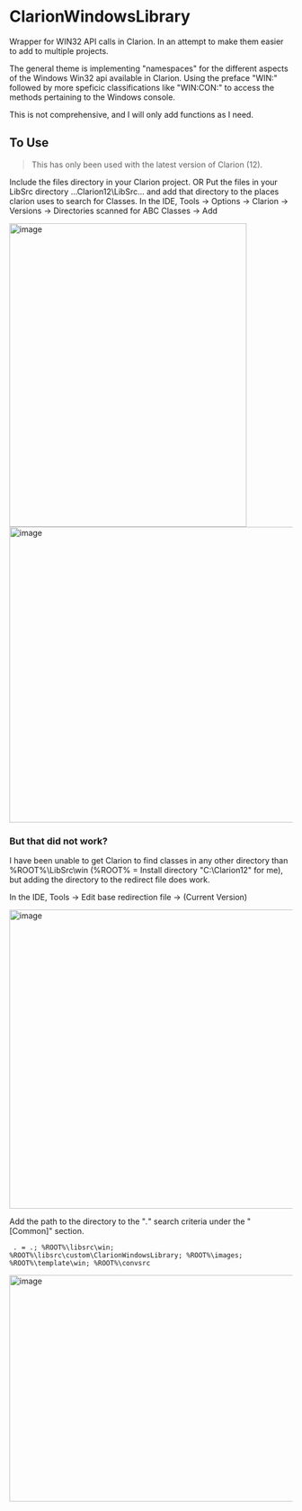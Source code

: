 
# ClarionWindowsLibrary
Wrapper for WIN32 API calls in Clarion. In an attempt to make them easier to add to multiple projects.

The general theme is implementing "namespaces" for the different aspects of the Windows Win32 api available in Clarion. Using the preface "WIN:" followed by more speficic classifications like "WIN:CON:" to access the methods pertaining to the Windows console.

This is not comprehensive, and I will only add functions as I need.

##  To Use
> This has only been used with the latest version of Clarion (12).

Include  the files directory in your Clarion project. 
OR
Put the files in your LibSrc directory ...Clarion12\LibSrc\... and add that directory to the places clarion uses to search for Classes.
In the IDE, Tools -> Options -> Clarion -> Versions -> Directories scanned for ABC Classes -> Add

<img width="422" height="540" alt="image" src="https://github.com/user-attachments/assets/e6c8f0c6-c9b6-455c-b7e0-38fbae516b30" />

<img width="716" height="526" alt="image" src="https://github.com/user-attachments/assets/f83b5b16-4acc-42c9-ab52-92b0be865149" />

### But that did not work?
I have been unable to get Clarion to find classes in any other directory than %ROOT%\LibSrc\win (%ROOT% = Install directory "C:\Clarion12" for me), but adding the directory to the redirect file does work.

In the IDE, Tools -> Edit base redirection file -> (Current Version)

<img width="549" height="532" alt="image" src="https://github.com/user-attachments/assets/6446fe1a-3477-481a-8d45-baf186f5d713" />

Add the path to the directory to the "*.*" search criteria under the "[Common]" section.
  
  <code> *.*   = .; %ROOT%\libsrc\win; %ROOT%\libsrc\custom\ClarionWindowsLibrary; %ROOT%\images; %ROOT%\template\win; %ROOT%\convsrc </code>

<img width="1045" height="403" alt="image" src="https://github.com/user-attachments/assets/f421a995-9f71-4dfd-a493-4069e663a71d" />
